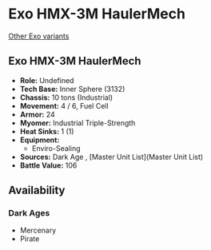 # Exo HMX-3M HaulerMech 

[Other Exo variants](../exo.md) 

## Exo HMX-3M HaulerMech 

- **Role:** Undefined 
- **Tech Base:** Inner Sphere (3132) 
- **Chassis:** 10 tons (Industrial) 
- **Movement:** 4 / 6, Fuel Cell 
- **Armor:** 24 
- **Myomer:** Industrial Triple-Strength 
- **Heat Sinks:** 1 (1) 
- **Equipment:** 
  - Enviro-Sealing 
- **Sources:** Dark Age , [Master Unit List](Master Unit List) 
- **Battle Value:** 106 

## Availability 

### Dark Ages 

- Mercenary 
- Pirate 

